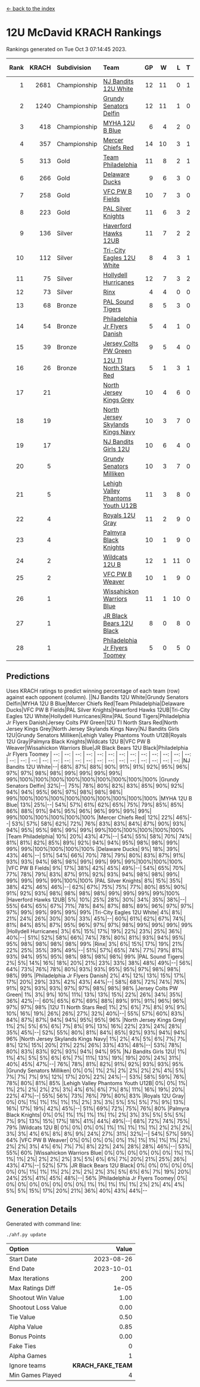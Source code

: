 [<- back to the index](readme.md)
# 12U McDavid KRACH Rankings
Rankings generated on Tue Oct  3 07:14:45 2023.

Rank|KRACH|Subdivision|Team|GP|W|L|T|OTW|OTL|SoS|Exp Wins|Win Diff
---:|---:|:---|:---|---:|---:|---:|---:|---:|---:|---:|---:|---:
1|2681|Championship|[NJ Bandits 12U White](https://gamesheetstats.com/seasons/3659/teams/140510/schedule)|12|11|0|1|1|0|148|12.3|-0.0
2|1240|Championship|[Grundy Senators Delfin](https://gamesheetstats.com/seasons/3659/teams/140501/schedule)|12|11|1|0|0|0|135|11.8|-0.0
3|418|Championship|[MYHA 12U B Blue](https://gamesheetstats.com/seasons/3659/teams/140509/schedule)|6|4|2|0|1|0|307|4.8|-0.0
4|357|Championship|[Mercer Chiefs Red](https://gamesheetstats.com/seasons/3659/teams/140508/schedule)|14|10|3|1|0|0|478|11.3|-0.0
5|313|Gold|[Team Philadelphia](https://gamesheetstats.com/seasons/3659/teams/140520/schedule)|11|8|2|1|0|0|190|9.3|-0.0
6|266|Gold|[Delaware Ducks](https://gamesheetstats.com/seasons/3659/teams/140500/schedule)|9|6|3|0|0|0|398|6.8|-0.0
7|258|Gold|[VFC PW B Fields](https://gamesheetstats.com/seasons/3659/teams/140522/schedule)|10|7|3|0|0|1|429|7.8|-0.0
8|223|Gold|[PAL Silver Knights](https://gamesheetstats.com/seasons/3659/teams/140514/schedule)|11|6|3|2|0|0|715|7.8|-0.0
9|136|Silver|[Haverford Hawks 12UB](https://gamesheetstats.com/seasons/3659/teams/140503/schedule)|11|7|2|2|0|0|349|8.9|0.0
10|112|Silver|[Tri-City Eagles 12U White](https://gamesheetstats.com/seasons/3659/teams/140521/schedule)|8|4|3|1|0|0|335|5.3|-0.0
11|75|Silver|[Hollydell Hurricanes](https://gamesheetstats.com/seasons/3659/teams/140504/schedule)|12|7|3|2|0|1|102|8.9|0.0
12|73|Silver|[Rinx](https://gamesheetstats.com/seasons/3659/teams/142538/schedule)|4|4|0|0|0|0|2|4.9|0.0
13|68|Bronze|[PAL Sound Tigers](https://gamesheetstats.com/seasons/3659/teams/140515/schedule)|8|5|3|0|0|0|542|5.9|0.0
14|54|Bronze|[Philadelphia Jr Flyers Danish](https://gamesheetstats.com/seasons/3659/teams/140517/schedule)|5|4|1|0|0|0|62|4.9|0.0
15|39|Bronze|[Jersey Colts PW Green](https://gamesheetstats.com/seasons/3659/teams/140505/schedule)|9|5|4|0|0|0|120|5.9|0.0
16|26|Bronze|[12U TI North Stars Red](https://gamesheetstats.com/seasons/3659/teams/140499/schedule)|5|1|3|1|0|0|133|2.4|0.0
17|21||[North Jersey Kings Grey](https://gamesheetstats.com/seasons/3659/teams/140512/schedule)|10|4|6|0|0|0|230|4.9|0.0
18|19||[North Jersey Skylands Kings Navy](https://gamesheetstats.com/seasons/3659/teams/140513/schedule)|10|3|7|0|1|0|470|3.9|0.0
19|17||[NJ Bandits Girls 12U](https://gamesheetstats.com/seasons/3659/teams/140511/schedule)|10|6|4|0|0|0|35|6.9|0.0
20|5||[Grundy Senators Milliken](https://gamesheetstats.com/seasons/3659/teams/140502/schedule)|10|3|7|0|0|0|72|3.9|0.0
21|5||[Lehigh Valley Phantoms Youth U12B](https://gamesheetstats.com/seasons/3659/teams/140507/schedule)|11|3|8|0|0|0|74|3.9|0.0
22|4||[Royals 12U Gray](https://gamesheetstats.com/seasons/3659/teams/140519/schedule)|11|2|9|0|0|1|279|2.9|0.0
23|4||[Palmyra Black Knights](https://gamesheetstats.com/seasons/3659/teams/140516/schedule)|10|1|9|0|0|0|122|1.9|0.0
24|2||[Wildcats 12U B](https://gamesheetstats.com/seasons/3659/teams/140524/schedule)|12|1|11|0|0|0|481|1.9|0.0
25|2||[VFC PW B Weaver](https://gamesheetstats.com/seasons/3659/teams/140523/schedule)|10|1|9|0|1|0|156|1.9|0.0
26|1||[Wissahickon Warriors Blue](https://gamesheetstats.com/seasons/3659/teams/140525/schedule)|11|1|10|0|0|1|175|1.9|0.0
27|1||[JR Black Bears 12U Black](https://gamesheetstats.com/seasons/3659/teams/140506/schedule)|8|0|8|0|0|0|274|0.9|0.0
28|1||[Philadelphia Jr Flyers Toomey](https://gamesheetstats.com/seasons/3659/teams/140518/schedule)|5|0|5|0|0|0|64|0.9|0.0

## Predictions
Uses KRACH ratings to predict winning percentage of each team (row) against each opponent (column).
||NJ Bandits 12U White|Grundy Senators Delfin|MYHA 12U B Blue|Mercer Chiefs Red|Team Philadelphia|Delaware Ducks|VFC PW B Fields|PAL Silver Knights|Haverford Hawks 12UB|Tri-City Eagles 12U White|Hollydell Hurricanes|Rinx|PAL Sound Tigers|Philadelphia Jr Flyers Danish|Jersey Colts PW Green|12U TI North Stars Red|North Jersey Kings Grey|North Jersey Skylands Kings Navy|NJ Bandits Girls 12U|Grundy Senators Milliken|Lehigh Valley Phantoms Youth U12B|Royals 12U Gray|Palmyra Black Knights|Wildcats 12U B|VFC PW B Weaver|Wissahickon Warriors Blue|JR Black Bears 12U Black|Philadelphia Jr Flyers Toomey
| --: | --: | --: | --: | --: | --: | --: | --: | --: | --: | --: | --: | --: | --: | --: | --: | --: | --: | --: | --: | --: | --: | --: | --: | --: | --: | --: | --: | --: 
|NJ Bandits 12U White|--| 68%| 87%| 88%| 90%| 91%| 91%| 92%| 95%| 96%| 97%| 97%| 98%| 98%| 99%| 99%| 99%| 99%| 99%|100%|100%|100%|100%|100%|100%|100%|100%|100%
|Grundy Senators Delfin| 32%|--| 75%| 78%| 80%| 82%| 83%| 85%| 90%| 92%| 94%| 94%| 95%| 96%| 97%| 98%| 98%| 98%| 99%|100%|100%|100%|100%|100%|100%|100%|100%|100%
|MYHA 12U B Blue| 13%| 25%|--| 54%| 57%| 61%| 62%| 65%| 75%| 79%| 85%| 85%| 86%| 88%| 91%| 94%| 95%| 96%| 96%| 99%| 99%| 99%| 99%|100%|100%|100%|100%|100%
|Mercer Chiefs Red| 12%| 22%| 46%|--| 53%| 57%| 58%| 62%| 72%| 76%| 83%| 83%| 84%| 87%| 90%| 93%| 94%| 95%| 95%| 98%| 99%| 99%| 99%|100%|100%|100%|100%|100%
|Team Philadelphia| 10%| 20%| 43%| 47%|--| 54%| 55%| 58%| 70%| 74%| 81%| 81%| 82%| 85%| 89%| 92%| 94%| 94%| 95%| 98%| 98%| 99%| 99%| 99%|100%|100%|100%|100%
|Delaware Ducks|  9%| 18%| 39%| 43%| 46%|--| 51%| 54%| 66%| 70%| 78%| 79%| 80%| 83%| 87%| 91%| 93%| 93%| 94%| 98%| 98%| 99%| 99%| 99%| 99%|100%|100%|100%
|VFC PW B Fields|  9%| 17%| 38%| 42%| 45%| 49%|--| 54%| 65%| 70%| 77%| 78%| 79%| 83%| 87%| 91%| 92%| 93%| 94%| 98%| 98%| 99%| 99%| 99%| 99%| 99%|100%|100%
|PAL Silver Knights|  8%| 15%| 35%| 38%| 42%| 46%| 46%|--| 62%| 67%| 75%| 75%| 77%| 80%| 85%| 90%| 91%| 92%| 93%| 98%| 98%| 98%| 98%| 99%| 99%| 99%| 99%|100%
|Haverford Hawks 12UB|  5%| 10%| 25%| 28%| 30%| 34%| 35%| 38%|--| 55%| 64%| 65%| 67%| 71%| 78%| 84%| 87%| 88%| 89%| 96%| 97%| 97%| 97%| 99%| 99%| 99%| 99%| 99%
|Tri-City Eagles 12U White|  4%|  8%| 21%| 24%| 26%| 30%| 30%| 33%| 45%|--| 60%| 61%| 62%| 67%| 74%| 81%| 84%| 85%| 87%| 95%| 96%| 97%| 97%| 98%| 99%| 99%| 99%| 99%
|Hollydell Hurricanes|  3%|  6%| 15%| 17%| 19%| 22%| 23%| 25%| 36%| 40%|--| 51%| 52%| 58%| 66%| 74%| 78%| 80%| 81%| 93%| 94%| 95%| 95%| 98%| 98%| 98%| 98%| 99%
|Rinx|  3%|  6%| 15%| 17%| 19%| 21%| 22%| 25%| 35%| 39%| 49%|--| 51%| 57%| 65%| 74%| 77%| 79%| 81%| 93%| 94%| 95%| 95%| 98%| 98%| 98%| 98%| 99%
|PAL Sound Tigers|  2%|  5%| 14%| 16%| 18%| 20%| 21%| 23%| 33%| 38%| 48%| 49%|--| 56%| 64%| 73%| 76%| 78%| 80%| 93%| 93%| 95%| 95%| 97%| 98%| 98%| 98%| 99%
|Philadelphia Jr Flyers Danish|  2%|  4%| 12%| 13%| 15%| 17%| 17%| 20%| 29%| 33%| 42%| 43%| 44%|--| 58%| 68%| 72%| 74%| 76%| 91%| 92%| 93%| 93%| 97%| 97%| 98%| 98%| 98%
|Jersey Colts PW Green|  1%|  3%|  9%| 10%| 11%| 13%| 13%| 15%| 22%| 26%| 34%| 35%| 36%| 42%|--| 60%| 65%| 67%| 69%| 88%| 89%| 91%| 91%| 96%| 96%| 97%| 97%| 98%
|12U TI North Stars Red|  1%|  2%|  6%|  7%|  8%|  9%|  9%| 10%| 16%| 19%| 26%| 26%| 27%| 32%| 40%|--| 55%| 57%| 60%| 83%| 84%| 87%| 87%| 94%| 94%| 95%| 95%| 96%
|North Jersey Kings Grey|  1%|  2%|  5%|  6%|  6%|  7%|  8%|  9%| 13%| 16%| 22%| 23%| 24%| 28%| 35%| 45%|--| 52%| 55%| 80%| 81%| 84%| 85%| 92%| 93%| 94%| 94%| 96%
|North Jersey Skylands Kings Navy|  1%|  2%|  4%|  5%|  6%|  7%|  7%|  8%| 12%| 15%| 20%| 21%| 22%| 26%| 33%| 43%| 48%|--| 53%| 78%| 80%| 83%| 83%| 92%| 93%| 94%| 94%| 95%
|NJ Bandits Girls 12U|  1%|  1%|  4%|  5%|  5%|  6%|  6%|  7%| 11%| 13%| 19%| 19%| 20%| 24%| 31%| 40%| 45%| 47%|--| 76%| 78%| 81%| 82%| 91%| 92%| 93%| 93%| 95%
|Grundy Senators Milliken|  0%|  0%|  1%|  2%|  2%|  2%|  2%|  2%|  4%|  5%|  7%|  7%|  7%|  9%| 12%| 17%| 20%| 22%| 24%|--| 53%| 58%| 59%| 76%| 78%| 80%| 81%| 85%
|Lehigh Valley Phantoms Youth U12B|  0%|  0%|  1%|  1%|  2%|  2%|  2%|  2%|  3%|  4%|  6%|  6%|  7%|  8%| 11%| 16%| 19%| 20%| 22%| 47%|--| 55%| 56%| 73%| 76%| 79%| 80%| 83%
|Royals 12U Gray|  0%|  0%|  1%|  1%|  1%|  1%|  1%|  2%|  3%|  3%|  5%|  5%|  5%|  7%|  9%| 13%| 16%| 17%| 19%| 42%| 45%|--| 51%| 69%| 72%| 75%| 76%| 80%
|Palmyra Black Knights|  0%|  0%|  1%|  1%|  1%|  1%|  1%|  2%|  3%|  3%|  5%|  5%|  5%|  7%|  9%| 13%| 15%| 17%| 18%| 41%| 44%| 49%|--| 68%| 72%| 74%| 75%| 79%
|Wildcats 12U B|  0%|  0%|  0%|  0%|  1%|  1%|  1%|  1%|  1%|  2%|  2%|  2%|  3%|  3%|  4%|  6%|  8%|  8%|  9%| 24%| 27%| 31%| 32%|--| 54%| 57%| 59%| 64%
|VFC PW B Weaver|  0%|  0%|  0%|  0%|  0%|  1%|  1%|  1%|  1%|  1%|  2%|  2%|  2%|  3%|  4%|  6%|  7%|  7%|  8%| 22%| 24%| 28%| 28%| 46%|--| 53%| 55%| 60%
|Wissahickon Warriors Blue|  0%|  0%|  0%|  0%|  0%|  0%|  1%|  1%|  1%|  1%|  2%|  2%|  2%|  2%|  3%|  5%|  6%|  6%|  7%| 20%| 21%| 25%| 26%| 43%| 47%|--| 52%| 57%
|JR Black Bears 12U Black|  0%|  0%|  0%|  0%|  0%|  0%|  0%|  1%|  1%|  1%|  2%|  2%|  2%|  2%|  3%|  5%|  6%|  6%|  7%| 19%| 20%| 24%| 25%| 41%| 45%| 48%|--| 56%
|Philadelphia Jr Flyers Toomey|  0%|  0%|  0%|  0%|  0%|  0%|  0%|  0%|  1%|  1%|  1%|  1%|  1%|  2%|  2%|  4%|  4%|  5%|  5%| 15%| 17%| 20%| 21%| 36%| 40%| 43%| 44%|--

## Generation Details

Generated with command line:
```
./ahf.py update
```

| Option | Value |
| :----- | ----: |
| Start Date | 2023-08-26 |
| End Date | 2023-10-01 |
| Max Iterations | 200 |
| Max Ratings Diff | 1e-05 |
| Shootout Win Value | 1.00 |
| Shootout Loss Value | 0.00 |
| Tie Value | 0.50 |
| Alpha Value | 0.85 |
| Bonus Points | 0.00 |
| Fake Ties | 0 |
| Alpha Games | 1 |
| Ignore teams | __KRACH_FAKE_TEAM__ |
| Min Games Played | 4 |

